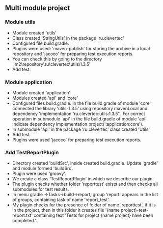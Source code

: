 ## Multi module project

### Module utils
* Module created  'utils'
* Class created 'StringUtils' in the package 'ru.clevertec'
* Configured file build.gradle.
* Plugins were used: 'maven-publish' for storing the archive in a local repository
  and 'jacoco' for preparing test execution reports.
* You can check this by going to the directory '.m2\repository\ru\clevertec\utils\1.3.5'
* Add test.

### Module application
* Module created 'application'
* Modules created 'api' and 'core'
* Configured files build.gradle. In the file build.gradle of module 'core' connected 
  the library 'utils-1.3.5' using repository mavenLocal and dependency 'implementation 
  'ru.clevertec:utils:1.3.5''. For correct operation in submodule 'api' in the file
  build.gradle of module 'api' indicate dependency 
  implementation project(':application:core').
* In submodule 'api' in the package 'ru.clevertec' class created 'Utils'.
* Add test. 
* Plugins were used 'jacoco' for preparing test execution reports.

### Add TestReportPlugin
* Directory created 'buildSrc', inside created build.gradle. Update 'gradle' and 
module formed 'buildSrc'.
* Plugin were used 'groovy'.
* We create a class 'TestReportPlugin' in which we describe our plugin.
* The plugin checks whether folder 'reporttest' exists and then checks all submodules
  for test results.
* In menu gradle ->Tasks->build->report, group 'report' appears in the list of groups, 
  containing task of name 'report_test'.
* My plugin checks for the presence of folder of name 'reporttest', if it is in the 
  project, then in this folder it creates file '{name project}-test-report.txt' containing 
  text 'Tests for project {name project} have been completed.'.